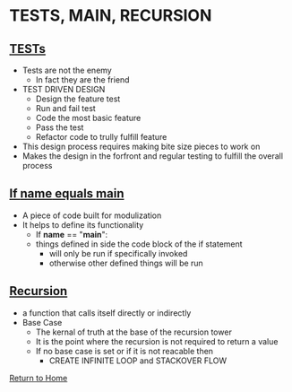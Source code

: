 # TESTS, MAIN, RECURSION

## [TESTs](https://code.likeagirl.io/in-tests-we-trust-tdd-with-python-af69f47e6932)
- Tests are not the enemy
  - In fact they are the friend
- TEST DRIVEN DESIGN
  - Design the feature test
  - Run and fail test
  - Code the most basic feature
  - Pass the test
  - Refactor code to trully fulfill feature
- This design process requires making bite size pieces to work on
- Makes the design in the forfront and regular testing to fulfill the overall process

## [If __name__ equals __main__](https://www.geeksforgeeks.org/what-does-the-if-__name__-__main__-do/)
- A piece of code built for modulization
- It helps to define its functionality
  - If __name__ == "__main__":
  - things defined in side the code block of the if statement
    - will only be run if specifically invoked
    - otherwise other defined things will be run

## [Recursion](https://www.geeksforgeeks.org/recursion/)
- a function that calls itself directly or indirectly
- Base Case
  - The kernal of truth at the base of the recursion tower
  - It is the point where the recursion is not required to return a value
  - If no base case is set or if it is not reacable then
    - CREATE INFINITE LOOP and STACKOVER FLOW
  
[Return to Home](README.md)